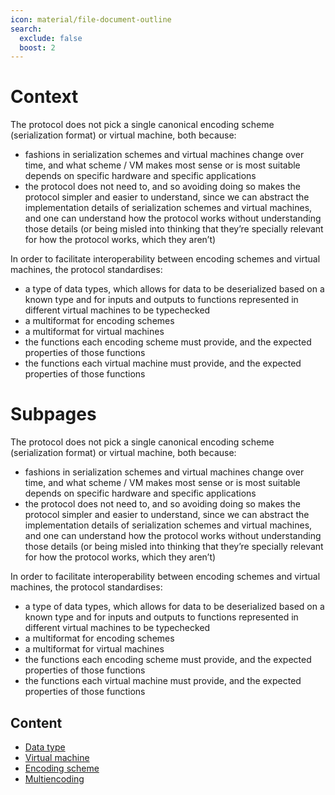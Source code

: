 ```yaml
---
icon: material/file-document-outline
search:
  exclude: false
  boost: 2
---
```


# Context

The protocol does not pick a single canonical encoding scheme (serialization format) or virtual machine, both because:

- fashions in serialization schemes and virtual machines change over time, and what scheme / VM makes most sense or is most suitable depends on specific hardware and specific applications
- the protocol does not need to, and so avoiding doing so makes the protocol simpler and easier to understand, since we can abstract the implementation details of serialization schemes and virtual machines, and one can understand how the protocol works without understanding those details (or being misled into thinking that they’re specially relevant for how the protocol works, which they aren’t)

In order to facilitate interoperability between encoding schemes and virtual machines, the protocol standardises:

- a type of data types, which allows for data to be deserialized based on a known type and for inputs and outputs to functions represented in different virtual machines to be typechecked
- a multiformat for encoding schemes
- a multiformat for virtual machines
- the functions each encoding scheme must provide, and the expected properties of those functions
- the functions each virtual machine must provide, and the expected properties of those functions

# Subpages

The protocol does not pick a single canonical encoding scheme (serialization format) or virtual machine, both because:

- fashions in serialization schemes and virtual machines change over time, and what scheme / VM makes most sense or is most suitable depends on specific hardware and specific applications
- the protocol does not need to, and so avoiding doing so makes the protocol simpler and easier to understand, since we can abstract the implementation details of serialization schemes and virtual machines, and one can understand how the protocol works without understanding those details (or being misled into thinking that they’re specially relevant for how the protocol works, which they aren’t)

In order to facilitate interoperability between encoding schemes and virtual machines, the protocol standardises:

- a type of data types, which allows for data to be deserialized based on a known type and for inputs and outputs to functions represented in different virtual machines to be typechecked
- a multiformat for encoding schemes
- a multiformat for virtual machines
- the functions each encoding scheme must provide, and the expected properties of those functions
- the functions each virtual machine must provide, and the expected properties of those functions

## Content

- [Data type](./data_type.md)
- [Virtual machine](./virtual_machine.md)
- [Encoding scheme](./encoding_scheme.md)
- [Multiencoding](./multiencoding.md)